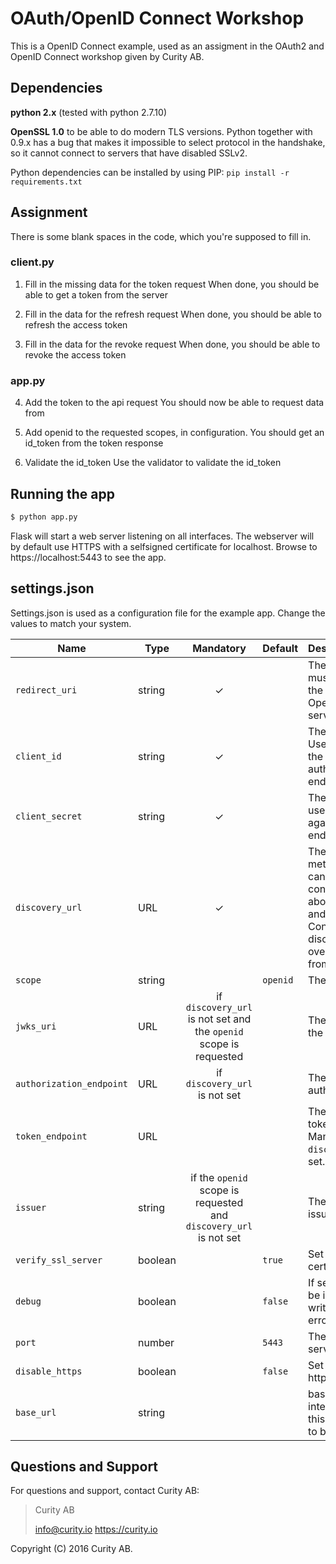 # OAuth/OpenID Connect Workshop
This is a OpenID Connect example, used as an assigment in the OAuth2 and OpenID Connect workshop given by Curity AB.

## Dependencies

**python 2.x** (tested with python 2.7.10)

**OpenSSL 1.0** to be able to do modern TLS versions. Python together with 0.9.x has a bug that makes it impossible to select protocol in the handshake, so it cannot connect to servers that have disabled SSLv2.

Python dependencies can be installed by using PIP: `pip install -r requirements.txt`

## Assignment
There is some blank spaces in the code, which you're supposed to fill in. 

### client.py
1. Fill in the missing data for the token request
When done, you should be able to get a token from the server

2. Fill in the data for the refresh request
When done, you should be able to refresh the access token

3. Fill in the data for the revoke request
When done, you should be able to revoke the access token

### app.py
4. Add the token to the api request
You should now be able to request data from 

5. Add openid to the requested scopes, in configuration.
You should get an id_token from the token response

6. Validate the id_token
Use the validator to validate the id_token


## Running the app

```bash
$ python app.py
```

Flask will start a web server listening on all interfaces. The webserver will by default use HTTPS with a selfsigned certificate for localhost.
Browse to https://localhost:5443 to see the app.

## settings.json
Settings.json is used as a configuration file for the example app. Change the values to match your system.

Name            | Type    | Mandatory | Default  | Description
----------------| ------- | :-------: | -------- | :---------------
`redirect_uri`  | string  |    ✓      |          | The redirect uri to use, must be registered for the client at the OpenID Connect server.
`client_id`     | string  |    ✓      |          | The id for the client. Used to authenticate the client against the authorization server endpoint.
`client_secret` | string  |    ✓      |          | The shared secret to use for authentication against the token endpoint.
`discovery_url` | URL     |    ✓      |          | The URL where the metadata of the sever can be found. Should contain information about the endpoints and keys to be used. Configuration from the discovery url will override configuration from settings.json.
`scope`         | string  |           | `openid` | The scopes to ask for.
`jwks_uri`      | URL     | if `discovery_url` is not set and the `openid` scope is requested          |          | The URL that points to the JWK set.
`authorization_endpoint` | URL | if `discovery_url` is not set     |          | The URL to the authorization_endpoint.
`token_endpoint`| URL     |           |          | The URL to the token_endpoint. Mandatory if `discovery_url` is not set.
`issuer`        | string  | if the `openid` scope is requested and `discovery_url` is not set          |          | The ID of the token issuer.
`verify_ssl_server` | boolean |       | `true`   | Set to false to disable certificate checks.
`debug`         | boolean |           | `false`  | If set to true, Flask will be in debug mode and write stacktraces if an error occurs
`port`          | number  |           | `5443`   | The port that the Flask server should listen to
`disable_https` | boolean |           | `false`  | Set to true to run on http
`base_url`      | string  |           |          | base url to be added to internal redirects. Set this to enable the client to be behind a proxy.

## Questions and Support

For questions and support, contact Curity AB:

> Curity AB
>
> info@curity.io
> https://curity.io


Copyright (C) 2016 Curity AB.
